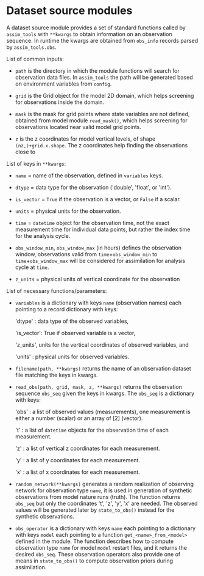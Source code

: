 # Dataset source modules

A dataset source module provides a set of standard functions called by `assim_tools` with `**kwargs` to obtain information on an observation sequence. In runtime the kwargs are obtained from `obs_info` records parsed by `assim_tools.obs`.


List of common inputs:

* `path` is the directory in which the module functions will search for observation data files. In `assim_tools` the path will be generated based on environment variables from `config`.

* `grid` is the Grid object for the model 2D domain, which helps screening for observations inside the domain.

* `mask` is the mask for grid points where state variables are not defined, obtained from model module `read_mask()`, which helps screening for observations located near valid model grid points.

* `z` is the z coordinates for model vertical levels, of shape `(nz,)+grid.x.shape`. The z coordinates help finding the observations close to 

List of keys in `**kwargs`:

* `name` = name of the observation, defined in `variables` keys.

* `dtype` = data type for the observation ('double', 'float', or 'int').

* `is_vector` = `True` if the observation is a vector, or `False` if a scalar.

* `units` = physical units for the observation.

* `time` = `datetime` object for the observation time, not the exact measurement time for individual data points, but rather the index time for the analysis cycle.

* `obs_window_min`, `obs_window_max` (in hours) defines the observation window, observations valid from `time`+`obs_window_min` to `time`+`obs_window_max` will be considered for assimilation for analysis cycle at `time`.

* `z_units` = physical units of vertical coordinate for the observation


List of necessary functions/parameters:

* `variables` is a dictionary with keys `name` (observation names) each pointing to a record dictionary with keys:

	'dtype' : data type of the observed variables,

    'is\_vector': True if observed variable is a vector,

    'z\_units', units for the vertical coordinates of observed variables, and

    'units' : physical units for observed variables.


* `filename(path, **kwargs)` returns the name of an observation dataset file matching the keys in kwargs.


* `read_obs(path, grid, mask, z, **kwargs)` returns the observation sequence `obs_seq` given the keys in kwargs. The `obs_seq` is a dictionary with keys: 

	'obs' : a list of observed values (measurements), one measurement is either a number (scalar) or an array of [2] (vector).

	't' : a list of `datetime` objects for the observation time of each measurement.

	'z' : a list of vertical z coordinates for each measurement.

	'y' : a list of y coordinates for each measurement.

	'x' : a list of x coordinates for each measurement.


* `random_network(**kwargs)` generates a random realization of observing network for observation type `name`, it is used in generation of synthetic observations from model nature runs (truth). The function returns `obs_seq` but only the coordinates 't', 'z', 'y', 'x' are needed. The observed values will be generated later by `state_to_obs()` instead for the synthetic observations.


* `obs_operator` is a dictionary with keys `name` each pointing to a dictionary with keys `model` each pointing to a function `get_<name>_from_<model>` defined in the module. The function describes how to compute observation type `name` for model `model` restart files, and it returns the desired `obs_seq`. These observation operators also provide one of means in `state_to_obs()` to compute observation priors during assimilation.

